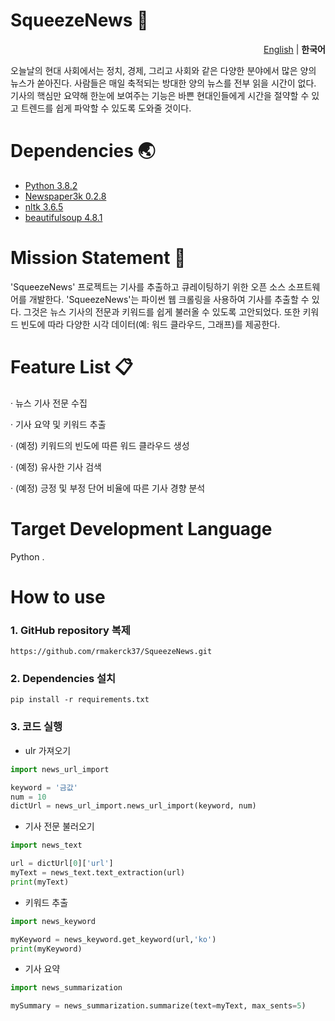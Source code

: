 # SqueezeNews 📖

<p align="right"><a href="https://github.com/rmakerck37/SqueezeNews">English</a> |    <b>한국어</b><p>
오늘날의 현대 사회에서는 정치, 경제, 그리고 사회와 같은 다양한 분야에서 많은 양의 뉴스가 쏟아진다. 사람들은 매일 축적되는 방대한 양의 뉴스를 전부 읽을 시간이 없다.
기사의 핵심만 요약해 한눈에 보여주는 기능은 바쁜 현대인들에게 시간을 절약할 수 있고 트렌드를 쉽게 파악할 수 있도록 도와줄 것이다.



# Dependencies 🌏
- [Python 3.8.2](https://www.python.org/downloads/release/python-382/)
- [Newspaper3k 0.2.8](https://github.com/codelucas/newspaper)
- [nltk 3.6.5](https://www.nltk.org/)
- [beautifulsoup 4.8.1](https://beautiful-soup-4.readthedocs.io/en/latest/)

# Mission Statement 📝
'SqueezeNews' 프로젝트는 기사를 추출하고 큐레이팅하기 위한 오픈 소스 소프트웨어를 개발한다.
'SqueezeNews'는 파이썬 웹 크롤링을 사용하여 기사를 추출할 수 있다.
그것은 뉴스 기사의 전문과 키워드를 쉽게 불러올 수 있도록 고안되었다.
또한 키워드 빈도에 따라 다양한 시각 데이터(예: 워드 클라우드, 그래프)를 제공한다.

# Feature List 📋
· 뉴스 기사 전문 수집

· 기사 요약 및 키워드 추출

· (예정) 키워드의 빈도에 따른 워드 클라우드 생성

· (예정) 유사한 기사 검색

· (예정) 긍정 및 부정 단어 비율에 따른 기사 경향 분석

# Target Development Language
Python .

# How to use
### 1. GitHub repository 복제
  ```
  https://github.com/rmakerck37/SqueezeNews.git
  ```
  
### 2. Dependencies 설치
  ```
  pip install -r requirements.txt
  ```
  
### 3. 코드 실행
  
  - ulr 가져오기
  ```python
  import news_url_import
  
  keyword = '금값'
  num = 10
  dictUrl = news_url_import.news_url_import(keyword, num)
 
  ```
  
  - 기사 전문 불러오기
  ```python
  import news_text
  
  url = dictUrl[0]['url']
  myText = news_text.text_extraction(url)
  print(myText)
  ```
  - 키워드 추출
  ```python
  import news_keyword
  
  myKeyword = news_keyword.get_keyword(url,'ko')
  print(myKeyword)
  
  ```
  - 기사 요약
  ```python
  import news_summarization
  
  mySummary = news_summarization.summarize(text=myText, max_sents=5)
 
  ```
 
